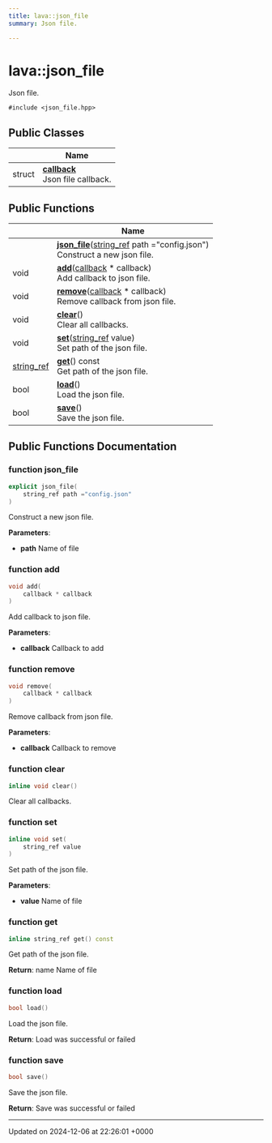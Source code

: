 ```yaml
---
title: lava::json_file
summary: Json file. 

---
```


# lava::json_file



Json file. 


`#include <json_file.hpp>`

## Public Classes

|                | Name           |
| -------------- | -------------- |
| struct | **[callback](/_doxybook/Classes/structlava_1_1json__file_1_1callback.md)** <br>Json file callback.  |

## Public Functions

|                | Name           |
| -------------- | -------------- |
| | **[json_file](/_doxybook/Classes/structlava_1_1json__file.md#function-json-file)**([string_ref](/_doxybook/Namespaces/namespacelava.md#using-string-ref) path ="config.json")<br>Construct a new json file.  |
| void | **[add](/_doxybook/Classes/structlava_1_1json__file.md#function-add)**([callback](/_doxybook/Classes/structlava_1_1json__file_1_1callback.md) * callback)<br>Add callback to json file.  |
| void | **[remove](/_doxybook/Classes/structlava_1_1json__file.md#function-remove)**([callback](/_doxybook/Classes/structlava_1_1json__file_1_1callback.md) * callback)<br>Remove callback from json file.  |
| void | **[clear](/_doxybook/Classes/structlava_1_1json__file.md#function-clear)**()<br>Clear all callbacks.  |
| void | **[set](/_doxybook/Classes/structlava_1_1json__file.md#function-set)**([string_ref](/_doxybook/Namespaces/namespacelava.md#using-string-ref) value)<br>Set path of the json file.  |
| [string_ref](/_doxybook/Namespaces/namespacelava.md#using-string-ref) | **[get](/_doxybook/Classes/structlava_1_1json__file.md#function-get)**() const<br>Get path of the json file.  |
| bool | **[load](/_doxybook/Classes/structlava_1_1json__file.md#function-load)**()<br>Load the json file.  |
| bool | **[save](/_doxybook/Classes/structlava_1_1json__file.md#function-save)**()<br>Save the json file.  |

## Public Functions Documentation

### function json_file

```cpp
explicit json_file(
    string_ref path ="config.json"
)
```

Construct a new json file. 

**Parameters**: 

  * **path** Name of file 


### function add

```cpp
void add(
    callback * callback
)
```

Add callback to json file. 

**Parameters**: 

  * **callback** Callback to add 


### function remove

```cpp
void remove(
    callback * callback
)
```

Remove callback from json file. 

**Parameters**: 

  * **callback** Callback to remove 


### function clear

```cpp
inline void clear()
```

Clear all callbacks. 

### function set

```cpp
inline void set(
    string_ref value
)
```

Set path of the json file. 

**Parameters**: 

  * **value** Name of file 


### function get

```cpp
inline string_ref get() const
```

Get path of the json file. 

**Return**: name Name of file 

### function load

```cpp
bool load()
```

Load the json file. 

**Return**: Load was successful or failed 

### function save

```cpp
bool save()
```

Save the json file. 

**Return**: Save was successful or failed 

-------------------------------

Updated on 2024-12-06 at 22:26:01 +0000